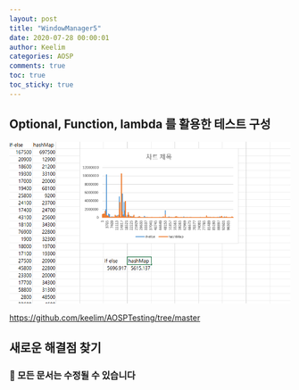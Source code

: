 ```yaml
---
layout: post
title: "WindowManager5"
date: 2020-07-28 00:00:01
author: Keelim
categories: AOSP
comments: true
toc: true
toc_sticky: true
---
```

## Optional, Function, lambda 를 활용한 테스트 구성

<script src="https://gist.github.com/keelim/dfc3adce8657d78a7a5f3fd2d7a91e4d.js"></script>

![force_compile](https://github.com/keelim/AOSP/blob/master/docs/assets/test1.png?raw=true)

<https://github.com/keelim/AOSPTesting/tree/master>

## 새로운 해결점 찾기

 

### 🧶 모든 문서는 수정될 수 있습니다
